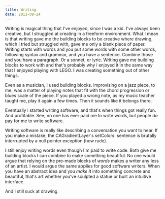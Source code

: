 ```yaml
---
title: Writing
date: 2011-09-24
---
```



Writing is magical thing that I've enjoyed, since I was a kid. I've always been creative, but I struggled at creating in a freeform environment. What I mean is that writing gave me the building blocks to be creative where drawing, which I tried but struggled with, gave me only a blank piece of paper. Writing starts with words and you put some words with some other words, following syntax and grammar, and you have a sentence. Combine those and you have a paragraph. Or a sonnet, or lyric. Writing gave me building blocks to work with and that's probably why I enjoyed it in the same way that I enjoyed playing with LEGO. I was creating something out of other things.

Even as a musician, I used building blocks. Improvising on a jazz piece, to me, was a matter of playing notes that fit with the chord progression or blues scale of the piece. If you played a wrong note, as my music teacher taught me, play it again a few times. Then it sounds like it belongs there.

Eventually I started writing software, and that's when things got really fun. And profitable. See, no one has ever paid me to write words, but people _do_ pay for me to write software.

Writing software is really like describing a conversation you want to hear. If you make a mistake, the CAGradientLayer's setColors: sentence is brutally interrupted by a null pointer exception (how rude).

I still enjoy writing words even though I'm paid to write code. Both give me building blocks I can combine to make something beautiful. No one would argue that relying on the pre-made blocks of _words_&nbsp;makes a writer any less of an artist. I would argue the same applies for good software writers. When you have an abstract idea and you _make&nbsp;it_&nbsp;into something concrete and beautiful, that's art whether you've sculpted a statue or built an intuitive interface.

And I still suck at drawing.


  